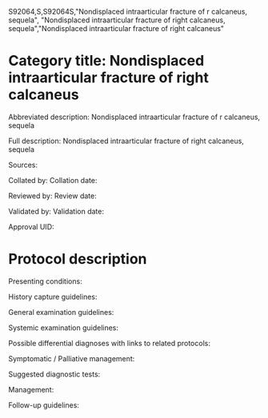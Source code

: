 S92064,S,S92064S,"Nondisplaced intraarticular fracture of r calcaneus, sequela", "Nondisplaced intraarticular fracture of right calcaneus, sequela","Nondisplaced intraarticular fracture of right calcaneus"
# Category title: Nondisplaced intraarticular fracture of right calcaneus

Abbreviated description: Nondisplaced intraarticular fracture of r calcaneus, sequela

Full description: Nondisplaced intraarticular fracture of right calcaneus, sequela

Sources:

Collated by:
Collation date:

Reviewed by:
Review date:

Validated by:
Validation date:

Approval UID:

# Protocol description

Presenting conditions:

History capture guidelines:

General examination guidelines:

Systemic examination guidelines:

Possible differential diagnoses with links to related protocols:

Symptomatic / Palliative management:

Suggested diagnostic tests:

Management:

Follow-up guidelines:
